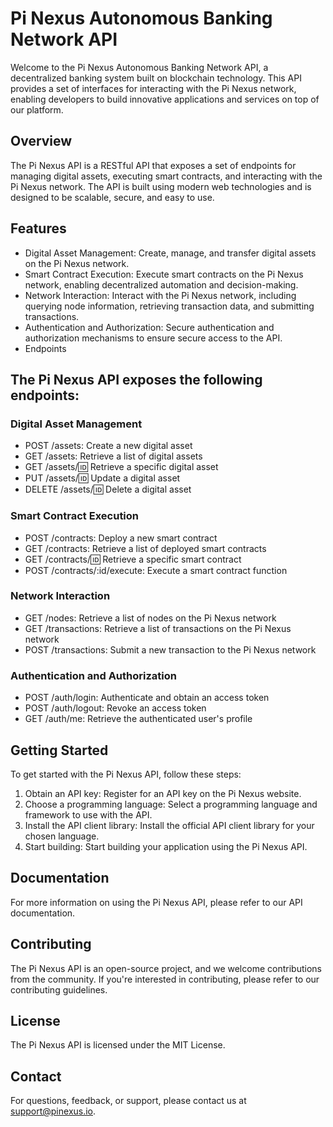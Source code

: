 # Pi Nexus Autonomous Banking Network API

Welcome to the Pi Nexus Autonomous Banking Network API, a decentralized banking system built on blockchain technology. This API provides a set of interfaces for interacting with the Pi Nexus network, enabling developers to build innovative applications and services on top of our platform.

## Overview

The Pi Nexus API is a RESTful API that exposes a set of endpoints for managing digital assets, executing smart contracts, and interacting with the Pi Nexus network. The API is built using modern web technologies and is designed to be scalable, secure, and easy to use.

## Features

- Digital Asset Management: Create, manage, and transfer digital assets on the Pi Nexus network.
- Smart Contract Execution: Execute smart contracts on the Pi Nexus network, enabling decentralized automation and decision-making.
- Network Interaction: Interact with the Pi Nexus network, including querying node information, retrieving transaction data, and submitting transactions.
- Authentication and Authorization: Secure authentication and authorization mechanisms to ensure secure access to the API.
- Endpoints

## The Pi Nexus API exposes the following endpoints:

### Digital Asset Management

- POST /assets: Create a new digital asset
- GET /assets: Retrieve a list of digital assets
- GET /assets/:id: Retrieve a specific digital asset
- PUT /assets/:id: Update a digital asset
- DELETE /assets/:id: Delete a digital asset

### Smart Contract Execution

- POST /contracts: Deploy a new smart contract
- GET /contracts: Retrieve a list of deployed smart contracts
- GET /contracts/:id: Retrieve a specific smart contract
- POST /contracts/:id/execute: Execute a smart contract function

### Network Interaction

- GET /nodes: Retrieve a list of nodes on the Pi Nexus network
- GET /transactions: Retrieve a list of transactions on the Pi Nexus network
- POST /transactions: Submit a new transaction to the Pi Nexus network

### Authentication and Authorization

- POST /auth/login: Authenticate and obtain an access token
- POST /auth/logout: Revoke an access token
- GET /auth/me: Retrieve the authenticated user's profile

## Getting Started

To get started with the Pi Nexus API, follow these steps:

1. Obtain an API key: Register for an API key on the Pi Nexus website.
2. Choose a programming language: Select a programming language and framework to use with the API.
3. Install the API client library: Install the official API client library for your chosen language.
4. Start building: Start building your application using the Pi Nexus API.

## Documentation

For more information on using the Pi Nexus API, please refer to our API documentation.

## Contributing

The Pi Nexus API is an open-source project, and we welcome contributions from the community. If you're interested in contributing, please refer to our contributing guidelines.

## License

The Pi Nexus API is licensed under the MIT License.

## Contact

For questions, feedback, or support, please contact us at support@pinexus.io.
